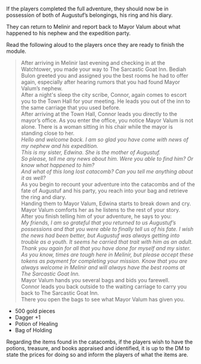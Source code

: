 If the players completed the full adventure, they should now be in possession of both of Augustuf’s belongings, his ring and his diary.

They can return to Melinir and report back to Mayor Valum about what happened to his nephew and the expedition party.

Read the following aloud to the players once they are ready to finish the module.

>After arriving in Melinir last evening and checking in at the Watchtower, you made your way to The Sarcastic Goat Inn. Bediah Bulon greeted you and assigned you the best rooms he had to offer again, especially after hearing rumors that you had found Mayor Valum’s nephew.
><br>After a night's sleep the city scribe, Connor, again comes to escort you to the Town Hall for your meeting. He leads you out of the inn to the same carriage that you used before.
><br>After arriving at the Town Hall, Connor leads you directly to the mayor’s office. As you enter the office, you notice Mayor Valum is not alone. There is a woman sitting in his chair while the mayor is standing close to her.
><br>_Hello and welcome back. I am so glad you have come with news of my nephew and his expedition._
><br>_This is my sister, Edwina. She is the mother of Augustuf._
><br>_So please, tell me any news about him. Were you able to find him? Or know what happened to him?_
><br>_And what of this long lost catacomb? Can you tell me anything about it as well?_
><br>As you begin to recount your adventure into the catacombs and of the fate of Augustuf and his party, you reach into your bag and retrieve the ring and diary.
><br>Handing them to Mayor Valum, Edwina starts to break down and cry. Mayor Valum comforts her as he listens to the rest of your story.
><br>After you finish telling him of your adventure, he says to you:
><br>_My friends, I am so grateful that you returned to us Augustuf’s possessions and that you were able to finally tell us of his fate. I wish the news had been better, but Augustuf was always getting into trouble as a youth. It seems he carried that trait with him as an adult._
><br>_Thank you again for all that you have done for myself and my sister._
><br>_As you know, times are tough here in Melinir, but please accept these tokens as payment for completing your mission. Know that you are always welcome in Melinir and will always have the best rooms at The Sarcastic Goat Inn._
><br>Mayor Valum hands you several bags and bids you farewell.
><br>Connor leads you back outside to the waiting carriage to carry you back to The Sarcastic Goat Inn.
><br>There you open the bags to see what Mayor Valum has given you.

- 500 gold pieces
- Dagger +1 
- Potion of Healing 
- Bag of Holding

Regarding the items found in the catacombs, if the players wish to have the potions, treasure, and books appraised and identified, it is up to the DM to state the prices for doing so and inform the players of what the items are.